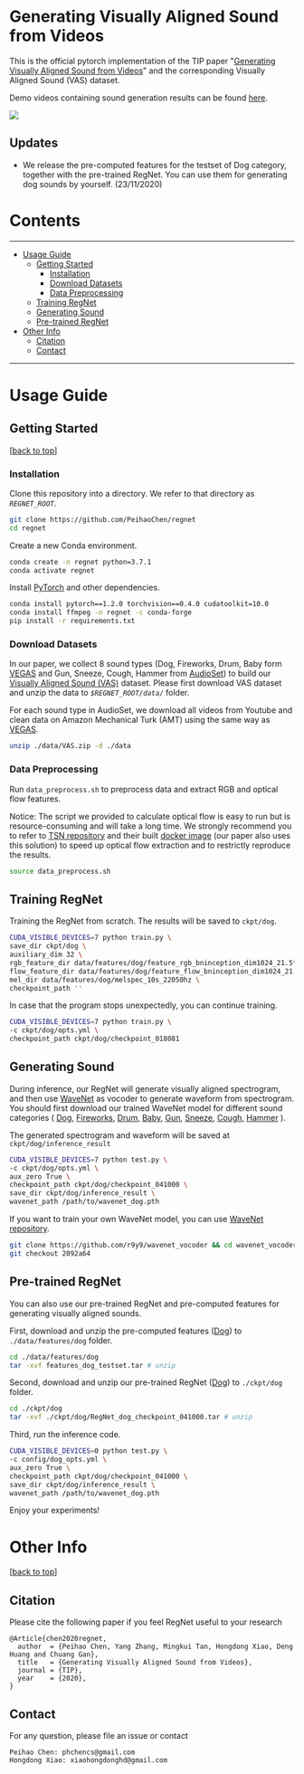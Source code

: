 # Generating Visually Aligned Sound from Videos

This is the official pytorch implementation of the TIP paper "[Generating Visually Aligned Sound from Videos][REGNET]" and the corresponding Visually Aligned Sound (VAS) dataset. 

Demo videos containing sound generation results can be found [here][demo].

![](https://github.com/PeihaoChen/regnet/blob/master/overview.png)

## Updates

- We release the pre-computed features for the testset of Dog category, together with the pre-trained RegNet. You can use them for generating dog sounds by yourself. (23/11/2020)

# Contents
----

* [Usage Guide](#usage-guide)
   * [Getting Started](#getting-started)
      * [Installation](#installation)
      * [Download Datasets](#download-datasets)
      * [Data Preprocessing](#data-preprocessing)
   * [Training RegNet](#training-regnet)
   * [Generating Sound](#generating-sound)
   * [Pre-trained RegNet](#pre-trained-regnet)
* [Other Info](#other-info)
   * [Citation](#citation)
   * [Contact](#contact)


----
# Usage Guide

## Getting Started
[[back to top](#Generating-Visually-Aligned-Sound-from-Videos)]

### Installation

Clone this repository into a directory. We refer to that directory as *`REGNET_ROOT`*.

```bash
git clone https://github.com/PeihaoChen/regnet
cd regnet
```
Create a new Conda environment.
```bash
conda create -n regnet python=3.7.1
conda activate regnet
```
Install [PyTorch][pytorch] and other dependencies.
```bash
conda install pytorch==1.2.0 torchvision==0.4.0 cudatoolkit=10.0
conda install ffmpeg -n regnet -c conda-forge
pip install -r requirements.txt
```

### Download Datasets

In our paper, we collect 8 sound types (Dog, Fireworks, Drum, Baby form [VEGAS][vegas] and Gun, Sneeze, Cough, Hammer from [AudioSet][audioset]) to build our [Visually Aligned Sound (VAS)][VAS] dataset.
Please first download VAS dataset and unzip the data to *`$REGNET_ROOT/data/`*  folder.

For each sound type in AudioSet, we download all videos from Youtube and clean data on Amazon Mechanical Turk (AMT) using the same way as [VEGAS][visual_to_sound].


```bash
unzip ./data/VAS.zip -d ./data
```



### Data Preprocessing

Run `data_preprocess.sh` to preprocess data and extract RGB and optical flow features. 

Notice: The script we provided to calculate optical flow is easy to run but is resource-consuming and will take a long time. We strongly recommend you to refer to [TSN repository][TSN] and their built [docker image][TSN_docker] (our paper also uses this solution)  to speed up optical flow extraction and to restrictly reproduce the results.
```bash
source data_preprocess.sh
```


## Training RegNet

Training the RegNet from scratch. The results will be saved to `ckpt/dog`.

```bash
CUDA_VISIBLE_DEVICES=7 python train.py \
save_dir ckpt/dog \
auxiliary_dim 32 \ 
rgb_feature_dir data/features/dog/feature_rgb_bninception_dim1024_21.5fps \
flow_feature_dir data/features/dog/feature_flow_bninception_dim1024_21.5fps \
mel_dir data/features/dog/melspec_10s_22050hz \
checkpoint_path ''
```

In case that the program stops unexpectedly, you can continue training.
```bash
CUDA_VISIBLE_DEVICES=7 python train.py \
-c ckpt/dog/opts.yml \
checkpoint_path ckpt/dog/checkpoint_018081
```

## Generating Sound


During inference, our RegNet will generate visually aligned spectrogram, and then use [WaveNet][wavenet] as vocoder to generate waveform from spectrogram. You should first download our trained WaveNet model for different sound categories (
[Dog](https://github.com/PeihaoChen/regnet/releases/download/WaveNet_model/dog_checkpoint_step000200000_ema.pth),
[Fireworks](https://github.com/PeihaoChen/regnet/releases/download/WaveNet_model/fireworks_checkpoint_step000267000_ema.pth),
[Drum](https://github.com/PeihaoChen/regnet/releases/download/WaveNet_model/drum_checkpoint_step000160000_ema.pth),
[Baby](https://github.com/PeihaoChen/regnet/releases/download/WaveNet_model/baby_checkpoint_step000470000_ema.pth),
[Gun](https://github.com/PeihaoChen/regnet/releases/download/WaveNet_model/gun_checkpoint_step000152000_ema.pth),
[Sneeze](https://github.com/PeihaoChen/regnet/releases/download/WaveNet_model/sneeze_checkpoint_step000071000_ema.pth),
[Cough](https://github.com/PeihaoChen/regnet/releases/download/WaveNet_model/cough_checkpoint_step000079000_ema.pth),
[Hammer](https://github.com/PeihaoChen/regnet/releases/download/WaveNet_model/hammer_checkpoint_step000137000_ema.pth)
). 

The generated spectrogram and waveform will be saved at `ckpt/dog/inference_result`
```bash
CUDA_VISIBLE_DEVICES=7 python test.py \
-c ckpt/dog/opts.yml \ 
aux_zero True \ 
checkpoint_path ckpt/dog/checkpoint_041000 \ 
save_dir ckpt/dog/inference_result \
wavenet_path /path/to/wavenet_dog.pth
```

If you want to train your own WaveNet model, you can use [WaveNet repository][wavenet_repository].
```bash
git clone https://github.com/r9y9/wavenet_vocoder && cd wavenet_vocoder
git checkout 2092a64
```

## Pre-trained RegNet

You can also use our pre-trained RegNet and pre-computed features for generating visually aligned sounds.

First, download and unzip the pre-computed features ([Dog](https://github.com/PeihaoChen/regnet/releases/download/pretrained_RegNet/features_dog_testset.tar)) to `./data/features/dog` folder.
```bash
cd ./data/features/dog
tar -xvf features_dog_testset.tar # unzip
```

Second, download and unzip our pre-trained RegNet ([Dog](https://github.com/PeihaoChen/regnet/releases/download/pretrained_RegNet/RegNet_dog_checkpoint_041000.tar)) to `./ckpt/dog` folder.
```bash
cd ./ckpt/dog
tar -xvf ./ckpt/dog/RegNet_dog_checkpoint_041000.tar # unzip
```


Third, run the inference code.
```bash
CUDA_VISIBLE_DEVICES=0 python test.py \
-c config/dog_opts.yml \ 
aux_zero True \ 
checkpoint_path ckpt/dog/checkpoint_041000 \ 
save_dir ckpt/dog/inference_result \
wavenet_path /path/to/wavenet_dog.pth
```

Enjoy your experiments!


# Other Info
[[back to top](#Generating-Visually-Aligned-Sound-from-Videos)]

## Citation


Please cite the following paper if you feel RegNet useful to your research
```
@Article{chen2020regnet,
  author  = {Peihao Chen, Yang Zhang, Mingkui Tan, Hongdong Xiao, Deng Huang and Chuang Gan},
  title   = {Generating Visually Aligned Sound from Videos},
  journal = {TIP},
  year    = {2020},
}
```

## Contact
For any question, please file an issue or contact
```
Peihao Chen: phchencs@gmail.com
Hongdong Xiao: xiaohongdonghd@gmail.com
```

[REGNET]:https://arxiv.org/abs/2008.00820
[audioset]:https://research.google.com/audioset/index.html
[VEGAS_link]:http://bvision11.cs.unc.edu/bigpen/yipin/visual2sound_webpage/VEGAS.zip
[pytorch]:https://github.com/pytorch/pytorch
[wavenet]:https://arxiv.org/abs/1609.03499
[wavenet_repository]:https://github.com/r9y9/wavenet_vocoder
[opencv]:https://github.com/opencv/opencv
[dense_flow]:https://github.com/yjxiong/dense_flow
[VEGAS]: http://bvision11.cs.unc.edu/bigpen/yipin/visual2sound_webpage/visual2sound.html
[visual_to_sound]: https://arxiv.org/abs/1712.01393
[TSN]: https://github.com/yjxiong/temporal-segment-networks
[VAS]: https://drive.google.com/file/d/14birixmH7vwIWKxCHI0MIWCcZyohF59g/view?usp=sharing
[TSN_docker]: https://hub.docker.com/r/bitxiong/tsn/tags
[demo]: https://youtu.be/fI_h5mZG7bg
